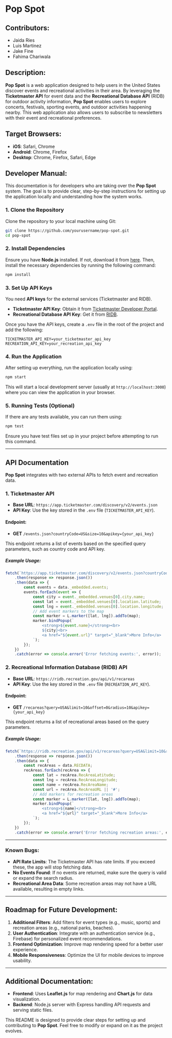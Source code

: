 # Pop Spot

## Contributors:
- Jaida Ries
- Luis Martinez
- Jake Fine
- Fahima Chariwala

## Description:
**Pop Spot** is a web application designed to help users in the United States discover events and recreational activities in their area. By leveraging the **Ticketmaster API** for event data and the **Recreational Database API** (RIDB) for outdoor activity information, **Pop Spot** enables users to explore concerts, festivals, sporting events, and outdoor activities happening nearby. This web application also allows users to subscribe to newsletters with their event and recreational preferences.

## Target Browsers:
- **iOS**: Safari, Chrome
- **Android**: Chrome, Firefox
- **Desktop**: Chrome, Firefox, Safari, Edge

## Developer Manual:
This documentation is for developers who are taking over the **Pop Spot** system. The goal is to provide clear, step-by-step instructions for setting up the application locally and understanding how the system works.

### 1. Clone the Repository

Clone the repository to your local machine using Git:

```bash
git clone https://github.com/yourusername/pop-spot.git
cd pop-spot
```

### 2. Install Dependencies

Ensure you have **Node.js** installed. If not, download it from [here](https://nodejs.org/). Then, install the necessary dependencies by running the following command:

```bash
npm install
```

### 3. Set Up API Keys

You need **API keys** for the external services (Ticketmaster and RIDB).

- **Ticketmaster API Key**: Obtain it from [Ticketmaster Developer Portal](https://developer.ticketmaster.com/products-and-docs/apis/getting-started/).
- **Recreational Database API Key**: Get it from [RIDB](https://ridb.recreation.gov/docs).

Once you have the API keys, create a `.env` file in the root of the project and add the following:

```env
TICKETMASTER_API_KEY=your_ticketmaster_api_key
RECREATION_API_KEY=your_recreation_api_key
```

### 4. Run the Application

After setting up everything, run the application locally using:

```bash
npm start
```

This will start a local development server (usually at `http://localhost:3000`) where you can view the application in your browser.

### 5. Running Tests (Optional)

If there are any tests available, you can run them using:

```bash
npm test
```

Ensure you have test files set up in your project before attempting to run this command.

---

## API Documentation

**Pop Spot** integrates with two external APIs to fetch event and recreation data.

### 1. **Ticketmaster API**
- **Base URL**: `https://app.ticketmaster.com/discovery/v2/events.json`
- **API Key**: Use the key stored in the `.env` file (`TICKETMASTER_API_KEY`).

#### Endpoint:
- **GET** `/events.json?countryCode=US&size=10&apikey={your_api_key}`

This endpoint returns a list of events based on the specified query parameters, such as country code and API key.

##### Example Usage:
```javascript
fetch(`https://app.ticketmaster.com/discovery/v2/events.json?countryCode=US&size=10&apikey=${process.env.TICKETMASTER_API_KEY}`)
    .then(response => response.json())
    .then(data => {
        const events = data._embedded.events;
        events.forEach(event => {
            const city = event._embedded.venues[0].city.name;
            const lat = event._embedded.venues[0].location.latitude;
            const lng = event._embedded.venues[0].location.longitude;
            // Add event markers to the map
            const marker = L.marker([lat, lng]).addTo(map);
            marker.bindPopup(`
                <strong>${event.name}</strong><br>
                ${city}<br>
                <a href="${event.url}" target="_blank">More Info</a>
            `);
        });
    })
    .catch(error => console.error('Error fetching events:', error));
```

### 2. **Recreational Information Database (RIDB) API**
- **Base URL**: `https://ridb.recreation.gov/api/v1/recareas`
- **API Key**: Use the key stored in the `.env` file (`RECREATION_API_KEY`).

#### Endpoint:
- **GET** `/recareas?query=USA&limit=10&offset=0&radius=10&apikey={your_api_key}`

This endpoint returns a list of recreational areas based on the query parameters.

##### Example Usage:
```javascript
fetch(`https://ridb.recreation.gov/api/v1/recareas?query=USA&limit=10&radius=10&apikey=${process.env.RECREATION_API_KEY}`)
    .then(response => response.json())
    .then(data => {
        const recAreas = data.RECDATA;
        recAreas.forEach(recArea => {
            const lat = recArea.RecAreaLatitude;
            const lng = recArea.RecAreaLongitude;
            const name = recArea.RecAreaName;
            const url = recArea.RecAreaURL || '#';
            // Add markers for recreation areas
            const marker = L.marker([lat, lng]).addTo(map);
            marker.bindPopup(`
                <strong>${name}</strong><br>
                <a href="${url}" target="_blank">More Info</a>
            `);
        });
    })
    .catch(error => console.error('Error fetching recreation areas:', error));
```

---

### Known Bugs:
- **API Rate Limits**: The Ticketmaster API has rate limits. If you exceed these, the app will stop fetching data.
- **No Events Found**: If no events are returned, make sure the query is valid or expand the search radius.
- **Recreational Area Data**: Some recreation areas may not have a URL available, resulting in empty links.

---

## Roadmap for Future Development:

1. **Additional Filters**: Add filters for event types (e.g., music, sports) and recreation areas (e.g., national parks, beaches).
2. **User Authentication**: Integrate with an authentication service (e.g., Firebase) for personalized event recommendations.
3. **Frontend Optimization**: Improve map rendering speed for a better user experience.
4. **Mobile Responsiveness**: Optimize the UI for mobile devices to improve usability.

---

## Additional Documentation:

- **Frontend**: Uses **Leaflet.js** for map rendering and **Chart.js** for data visualization.
- **Backend**: Node.js server with Express handling API requests and serving static files.

This README is designed to provide clear steps for setting up and contributing to **Pop Spot**. Feel free to modify or expand on it as the project evolves.
